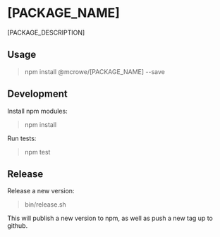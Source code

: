 # [PACKAGE_NAME]

[PACKAGE_DESCRIPTION]

## Usage

> npm install @mcrowe/[PACKAGE_NAME] --save

## Development

Install npm modules:

> npm install

Run tests:

> npm test

## Release

Release a new version:

> bin/release.sh

This will publish a new version to npm, as well as push a new tag up to github.